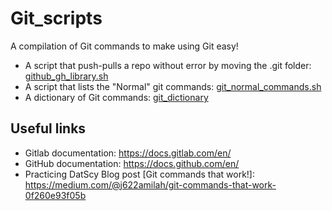 # Git_scripts

A compilation of Git commands to make using Git easy!

- A script that push-pulls a repo without error by moving the .git folder: [github_gh_library.sh](https://github.com/CodeSolutions2/git_scripts/blob/main/github_gh_library.sh)
- A script that lists the "Normal" git commands: [git_normal_commands.sh](https://github.com/CodeSolutions2/git_scripts/blob/main/git_normal_commands.sh)
- A dictionary of Git commands: [git_dictionary](https://github.com/CodeSolutions2/git_scripts/blob/main/git_dictionary)
  

## Useful links
- Gitlab documentation: https://docs.gitlab.com/en/
- GitHub documentation: https://docs.github.com/en/
- Practicing DatScy Blog post [Git commands that work!]: https://medium.com/@j622amilah/git-commands-that-work-0f260e93f05b
